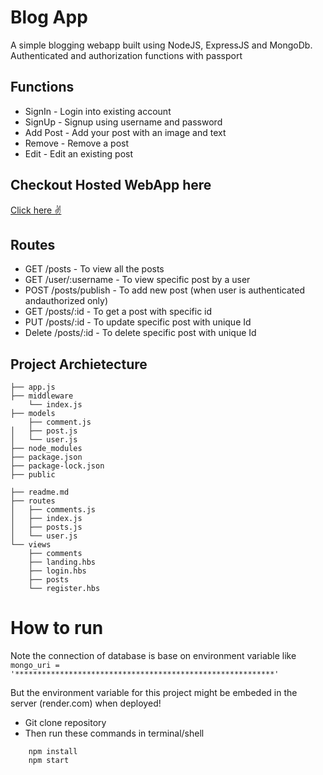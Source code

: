 # Blog App

A simple blogging webapp built using NodeJS, ExpressJS and MongoDb. Authenticated and authorization functions with passport

## Functions

- SignIn - Login into existing account
- SignUp - Signup using username and password
- Add Post - Add your post with an image and text
- Remove - Remove a post
- Edit - Edit an existing post

## Checkout Hosted WebApp here

[Click here ✌](https://threemtt-assessment.onrender.com)

## Routes

- GET /posts - To view all the posts
- GET /user/:username - To view specific post by a user
- POST /posts/publish - To add new post (when user is authenticated andauthorized only)
- GET /posts/:id - To get a post with specific id
- PUT /posts/:id - To update specific post with unique Id
- Delete /posts/:id - To delete specific post with unique Id

## Project Archietecture

```tree
├── app.js
├── middleware
    └── index.js
├── models
    ├── comment.js
│   ├── post.js
│   └── user.js
├── node_modules
├── package.json
├── package-lock.json
├── public

├── readme.md
├── routes
│   ├── comments.js
│   ├── index.js
│   ├── posts.js
│   └── user.js
└── views
    ├── comments
    ├── landing.hbs
    ├── login.hbs
    ├── posts
    └── register.hbs
```

# How to run

Note the connection of database is base on environment variable like `mongo_uri = '**********************************************************'`

But the environment variable for this project might be embeded in the server (render.com) when deployed!

- Git clone repository
- Then run these commands in terminal/shell

```npm
    npm install
    npm start
```
